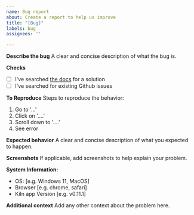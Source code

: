 ```yaml
---
name: Bug report
about: Create a report to help us improve
title: "[Bug]"
labels: bug
assignees: ''

---
```


**Describe the bug**
A clear and concise description of what the bug is.

**Checks**

- [ ] I've searched [the docs](https://docs.getkiln.ai) for a solution
- [ ] I've searched for existing Github issues

**To Reproduce**
Steps to reproduce the behavior:
1. Go to '...'
2. Click on '....'
3. Scroll down to '....'
4. See error

**Expected behavior**
A clear and concise description of what you expected to happen.

**Screenshots**
If applicable, add screenshots to help explain your problem.

**System Information:**
 - OS: [e.g. Windows 11, MacOS]
 - Browser [e.g. chrome, safari]
 - Kiln app Version [e.g. v0.11.1]

**Additional context**
Add any other context about the problem here.
